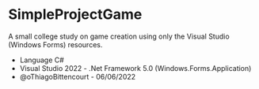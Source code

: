 # SimpleProjectGame

A small college study on game creation using only the Visual Studio (Windows Forms) resources.
- Language C#
- Visual Studio 2022 - .Net Framework 5.0 (Windows.Forms.Application) 
- @oThiagoBittencourt - 06/06/2022
